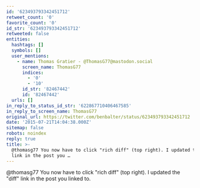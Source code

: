 ```yaml
---
id: '623493793342451712'
retweet_count: '0'
favorite_count: '0'
id_str: '623493793342451712'
retweeted: false
entities:
  hashtags: []
  symbols: []
  user_mentions:
    - name: Thomas Gratier - @ThomasG77@mastodon.social
      screen_name: ThomasG77
      indices:
        - '0'
        - '10'
      id_str: '82467442'
      id: '82467442'
  urls: []
in_reply_to_status_id_str: '622867710406467585'
in_reply_to_screen_name: ThomasG77
original_url: https://twitter.com/benbalter/status/623493793342451712
date: '2015-07-21T14:04:38.000Z'
sitemap: false
robots: noindex
reply: true
title: >-
  @thomasg77 You now have to click "rich diff" (top right). I updated the "diff"
  link in the post you …
---
```


@thomasg77 You now have to click "rich diff" (top right). I updated the "diff" link in the post you linked to.